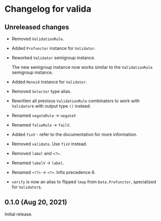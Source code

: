 # Changelog for valida

## Unreleased changes
* Removed `ValidationRule`.
* Added `Profunctor` instance for `Validator`.
* Reworked `Validator` semigroup instance.

  The new semigroup instance now works similar to the `ValidationRule` semigroup instance.
* Added `Monoid` instance for `Validator`.
* Removed `Selector` type alias.
* Rewritten all previous `ValidationRule` combinators to work with `Validator`s with output type `()` instead.
* Renamed `negateRule` -> `negateV`
* Renamed `falseRule` -> `failV`.
* Added `fixV` - refer to the documentation for more information.
* Removed `validate`. Use `fixV` instead.
* Removed `label` and `<?>`.
* Renamed `labelV` -> `label`.
* Renamed `<??>` -> `<?>`. Infix precedence 6.
* `verify` is now an alias to flipped `lmap` from `Data.Profunctor`, specialized for `Validator`s.

## 0.1.0 (Aug 20, 2021)
Initial release.
